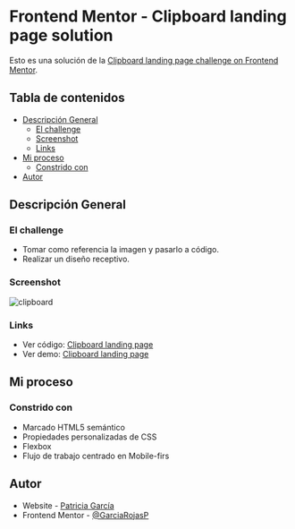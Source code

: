 # Frontend Mentor - Clipboard landing page solution

Esto es una solución de la [Clipboard landing page challenge on Frontend Mentor](https://www.frontendmentor.io/challenges/clipboard-landing-page-5cc9bccd6c4c91111378ecb9). 

## Tabla de contenidos

- [Descripción General](#descripción-general)
  - [El challenge](#el-challenge)
  - [Screenshot](#screenshot)
  - [Links](#links)
- [Mi proceso](#my-proceso)
  - [Constrido con](#constrido-con)
- [Autor](#autor)

## Descripción General

### El challenge

- Tomar como referencia la imagen y pasarlo a código.
- Realizar un diseño receptivo.

### Screenshot

![clipboard](https://github.com/GarciaRojasP/clipboard-landing-page/assets/119550417/2e447fc3-0ff3-44f9-bf8c-2fdfdd3ab66e)

### Links

- Ver código: [Clipboard landing page](https://github.com/GarciaRojasP/clipboard-landing-page)
- Ver demo: [Clipboard landing page](https://clipboard-landing-page-blue-kappa.vercel.app/)

## Mi proceso

### Constrido con

- Marcado HTML5 semántico
- Propiedades personalizadas de CSS
- Flexbox
- Flujo de trabajo centrado en Mobile-firs

## Autor

- Website - [Patricia García](https://patricia-garcia.vercel.app/)
- Frontend Mentor - [@GarciaRojasP](https://www.frontendmentor.io/profile/GarciaRojasP)


